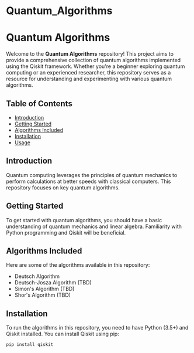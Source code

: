# Quantum_Algorithms

# Quantum Algorithms

Welcome to the **Quantum Algorithms** repository! This project aims to provide a comprehensive collection of quantum algorithms implemented using the Qiskit framework. Whether you're a beginner exploring quantum computing or an experienced researcher, this repository serves as a resource for understanding and experimenting with various quantum algorithms.

## Table of Contents

- [Introduction](#introduction)
- [Getting Started](#getting-started)
- [Algorithms Included](#algorithms-included)
- [Installation](#installation)
- [Usage](#usage)


## Introduction

Quantum computing leverages the principles of quantum mechanics to perform calculations at better speeds with classical computers. This repository focuses on key quantum algorithms.


## Getting Started

To get started with quantum algorithms, you should have a basic understanding of quantum mechanics and linear algebra. Familiarity with Python programming and Qiskit will be beneficial.

## Algorithms Included

Here are some of the algorithms available in this repository:

- Deutsch Algorithm
- Deutsch-Josza Algorithm (TBD)
- Simon's Algorithm (TBD)
- Shor's Algorithm (TBD)


## Installation

To run the algorithms in this repository, you need to have Python (3.5+) and Qiskit installed. You can install Qiskit using pip:

```bash
pip install qiskit
